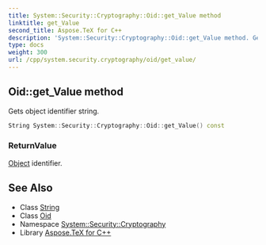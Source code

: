 ```yaml
---
title: System::Security::Cryptography::Oid::get_Value method
linktitle: get_Value
second_title: Aspose.TeX for C++
description: 'System::Security::Cryptography::Oid::get_Value method. Gets object identifier string in C++.'
type: docs
weight: 300
url: /cpp/system.security.cryptography/oid/get_value/
---
```

## Oid::get_Value method


Gets object identifier string.

```cpp
String System::Security::Cryptography::Oid::get_Value() const
```


### ReturnValue

[Object](../../../system/object/) identifier.

## See Also

* Class [String](../../../system/string/)
* Class [Oid](../)
* Namespace [System::Security::Cryptography](../../)
* Library [Aspose.TeX for C++](../../../)

